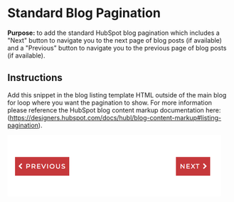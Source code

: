 # Standard Blog Pagination

**Purpose:** to add the standard HubSpot blog pagination which includes a "Next" button to navigate you to the next page of blog posts (if available) and a "Previous" button to navigate you to the previous page of blog posts (if available). 

## Instructions 

Add this snippet in the blog listing template HTML outside of the main blog for loop where you want the pagination to show. For more information please reference the HubSpot blog content markup documentation here: (https://designers.hubspot.com/docs/hubl/blog-content-markup#listing-pagination).

![Image of inline styling on media](../../../Assets/Images/blog-standard-pagination.png)

